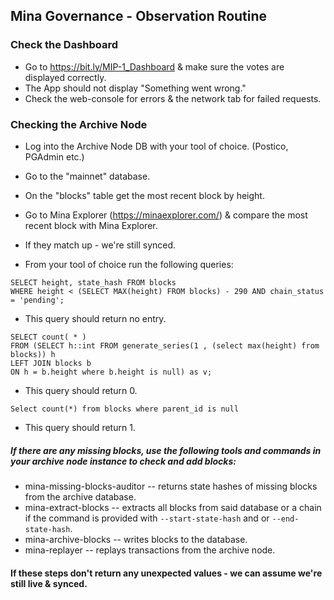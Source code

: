 ## Mina Governance - Observation Routine

### Check the Dashboard

- Go to https://bit.ly/MIP-1_Dashboard & make sure the votes are displayed correctly.
- The App should not display "Something went wrong."
- Check the web-console for errors & the network tab for failed requests.

### Checking the Archive Node

- Log into the Archive Node DB with your tool of choice. (Postico, PGAdmin etc.)
- Go to the "mainnet" database.
- On the "blocks" table get the most recent block by height.
- Go to Mina Explorer (https://minaexplorer.com/) & compare the most recent block with Mina
  Explorer.
- If they match up - we're still synced.

- From your tool of choice run the following queries:

```
SELECT height, state_hash FROM blocks
WHERE height < (SELECT MAX(height) FROM blocks) - 290 AND chain_status = 'pending';
```

- This query should return no entry.

```
SELECT count( * )
FROM (SELECT h::int FROM generate_series(1 , (select max(height) from blocks)) h
LEFT JOIN blocks b
ON h = b.height where b.height is null) as v;
```

- This query should return 0.

```
Select count(*) from blocks where parent_id is null
```

- This query should return 1.

##### If there are any missing blocks, use the following tools and commands in your archive node instance to check and add blocks:

- mina-missing-blocks-auditor -- returns state hashes of missing blocks from the archive database.
- mina-extract-blocks -- extracts all blocks from said database or a chain if the command is
  provided with `--start-state-hash` and or `--end-state-hash`.
- mina-archive-blocks -- writes blocks to the database.
- mina-replayer -- replays transactions from the archive node.

#### If these steps don't return any unexpected values - we can assume we're still live & synced.
